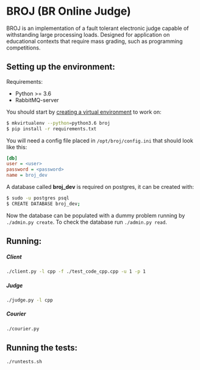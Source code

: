 # BROJ (BR Online Judge)

BROJ is an implementation of a fault tolerant electronic judge capable of withstanding large processing loads. Designed for application on educational contexts that require mass grading, such as programming competitions.  

## Setting up the environment:

Requirements:
* Python >= 3.6
* RabbitMQ-server

You should start by [creating a virtual environment](https://virtualenvwrapper.readthedocs.io/) to work on:  
```sh
$ mkvirtualenv --python=python3.6 broj
$ pip install -r requirements.txt
```

You will need a config file placed in `/opt/broj/config.ini` that should look like this:  
```ini
[db]
user = <user>
password = <password>
name = broj_dev
```

A database called **broj_dev** is required on postgres, it can be created with:  
```sh
$ sudo -u postgres psql
$ CREATE DATABASE broj_dev;
```

Now the database can be populated with a dummy problem running by `./admin.py create`. To check the database run `./admin.py read`.  

## Running:

##### Client
```sh
./client.py -l cpp -f ./test_code_cpp.cpp -u 1 -p 1
```

##### Judge
```sh
./judge.py -l cpp
```

##### Courier
```sh
./courier.py
```

## Running the tests:
```sh
./runtests.sh
```
